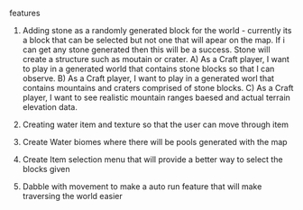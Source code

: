 features

1. Adding stone as a randomly generated block for the world - currently its a block that can be selected but not one that will apear on the map. If i can get any stone generated then this will be a success. Stone will create a structure such as moutain or crater.
  A) As a Craft player, I want to play in a generated world that contains stone blocks so that I can observe. 
  B) As a Craft player, I want to play in a generated worl that contains mountains and craters comprised of stone blocks.
  C) As a Craft player, I want to see realistic mountain ranges baesed and actual terrain elevation data.

2. Creating water item and texture so that the user can move through item

3. Create Water biomes where there will be pools generated with the map

4. Create Item selection menu that will provide a better way to select the blocks given

5. Dabble with movement to make a auto run feature that will make traversing the world easier
